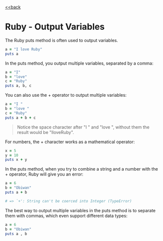 [<<back](README.md)

# Ruby - Output Variables

The Ruby puts method is often used to output variables.

```ruby
a = "I love Ruby"
puts a
```

In the puts method, you output multiple variables, separated by a comma:

```ruby
a = "I"
b = "love"
c = "Ruby"
puts a, b, c
```

You can also use the + operator to output multiple variables:

```ruby
a = "I "
b = "love "
c = "Ruby"
puts a + b + c
```

> Notice the space character after "I " and "love ", without them the result would be "IloveRuby".

For numbers, the + character works as a mathematical operator:

```ruby
x = 5
y = 10
puts x + y
```

In the puts method, when you try to combine a string and a number with the + operator, Ruby will give you an error:

```ruby
a = 6
b = "Obiwan"
puts a + b

# => `+': String can't be coerced into Integer (TypeError)
```

The best way to output multiple variables in the puts method is to separate them with commas, which even support different data types:

```ruby
a = 6
b = "Obiwan"
puts a , b
```
